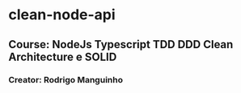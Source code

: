 # clean-node-api
## Course: NodeJs Typescript TDD DDD Clean Architecture e SOLID
### Creator: Rodrigo Manguinho
